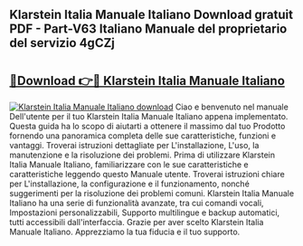 ## Klarstein Italia Manuale Italiano Download gratuit PDF - Part-V63 Italiano Manuale del proprietario del servizio 4gCZj

# <h2><a href="http://dffavl.blite.top/?on=Klarstein+Italia+Manuale+Italiano">🔗Download 👉🔴 Klarstein Italia Manuale Italiano</a></h2>

[![Klarstein Italia Manuale Italiano download](https://i.imgur.com/lujVjoI.png)](http://dffavl.blite.top/?on=Klarstein+Italia+Manuale+Italiano)
Ciao e benvenuto nel manuale Dell'utente per il tuo Klarstein Italia Manuale Italiano appena implementato. Questa guida ha lo scopo di aiutarti a ottenere il massimo dal tuo Prodotto fornendo una panoramica completa delle sue caratteristiche, funzioni e vantaggi. Troverai istruzioni dettagliate per L'installazione, L'uso, la manutenzione e la risoluzione dei problemi. Prima di utilizzare Klarstein Italia Manuale Italiano, familiarizzare con le sue caratteristiche e caratteristiche leggendo questo Manuale utente. Troverai istruzioni chiare per L'installazione, la configurazione e il funzionamento, nonché suggerimenti per la risoluzione dei problemi comuni. Klarstein Italia Manuale Italiano ha una serie di funzionalità avanzate, tra cui comandi vocali, Impostazioni personalizzabili, Supporto multilingue e backup automatici, tutti accessibili dall'interfaccia. Grazie per aver scelto Klarstein Italia Manuale Italiano. Apprezziamo la tua fiducia e il tuo supporto.
